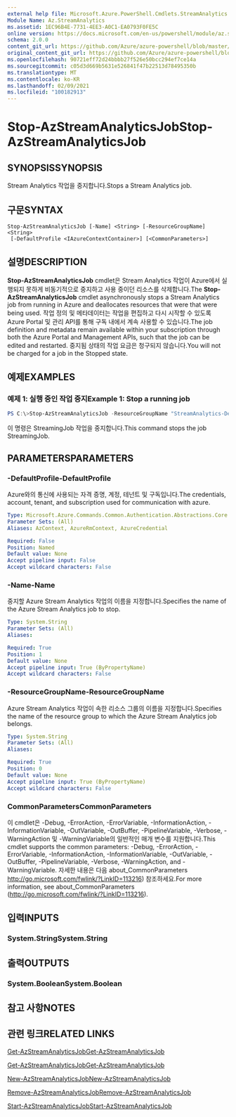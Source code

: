 ```yaml
---
external help file: Microsoft.Azure.PowerShell.Cmdlets.StreamAnalytics.dll-Help.xml
Module Name: Az.StreamAnalytics
ms.assetid: 1EC96B4E-7731-4EE3-A0C1-EA0793F0FE5C
online version: https://docs.microsoft.com/en-us/powershell/module/az.streamanalytics/stop-azstreamanalyticsjob
schema: 2.0.0
content_git_url: https://github.com/Azure/azure-powershell/blob/master/src/StreamAnalytics/StreamAnalytics/help/Stop-AzStreamAnalyticsJob.md
original_content_git_url: https://github.com/Azure/azure-powershell/blob/master/src/StreamAnalytics/StreamAnalytics/help/Stop-AzStreamAnalyticsJob.md
ms.openlocfilehash: 90721eff72d24bbbb27f526e50bcc294ef7ce14a
ms.sourcegitcommit: c05d3d669b5631e526841f47b22513d78495350b
ms.translationtype: MT
ms.contentlocale: ko-KR
ms.lasthandoff: 02/09/2021
ms.locfileid: "100182913"
---
```

# <span data-ttu-id="a6dce-101">Stop-AzStreamAnalyticsJob</span><span class="sxs-lookup"><span data-stu-id="a6dce-101">Stop-AzStreamAnalyticsJob</span></span>

## <span data-ttu-id="a6dce-102">SYNOPSIS</span><span class="sxs-lookup"><span data-stu-id="a6dce-102">SYNOPSIS</span></span>
<span data-ttu-id="a6dce-103">Stream Analytics 작업을 중지합니다.</span><span class="sxs-lookup"><span data-stu-id="a6dce-103">Stops a Stream Analytics job.</span></span>

## <span data-ttu-id="a6dce-104">구문</span><span class="sxs-lookup"><span data-stu-id="a6dce-104">SYNTAX</span></span>

```
Stop-AzStreamAnalyticsJob [-Name] <String> [-ResourceGroupName] <String>
 [-DefaultProfile <IAzureContextContainer>] [<CommonParameters>]
```

## <span data-ttu-id="a6dce-105">설명</span><span class="sxs-lookup"><span data-stu-id="a6dce-105">DESCRIPTION</span></span>
<span data-ttu-id="a6dce-106">**Stop-AzStreamAnalyticsJob** cmdlet은 Stream Analytics 작업이 Azure에서 실행되지 못하게 비동기적으로 중지하고 사용 중이던 리소스를 삭제합니다.</span><span class="sxs-lookup"><span data-stu-id="a6dce-106">The **Stop-AzStreamAnalyticsJob** cmdlet asynchronously stops a Stream Analytics job from running in Azure and deallocates resources that were that were being used.</span></span>
<span data-ttu-id="a6dce-107">작업 정의 및 메타데이터는 작업을 편집하고 다시 시작할 수 있도록 Azure Portal 및 관리 API를 통해 구독 내에서 계속 사용할 수 있습니다.</span><span class="sxs-lookup"><span data-stu-id="a6dce-107">The job definition and metadata remain available within your subscription through both the Azure Portal and Management APIs, such that the job can be edited and restarted.</span></span>
<span data-ttu-id="a6dce-108">중지됨 상태의 작업 요금은 청구되지 않습니다.</span><span class="sxs-lookup"><span data-stu-id="a6dce-108">You will not be charged for a job in the Stopped state.</span></span>

## <span data-ttu-id="a6dce-109">예제</span><span class="sxs-lookup"><span data-stu-id="a6dce-109">EXAMPLES</span></span>

### <span data-ttu-id="a6dce-110">예제 1: 실행 중인 작업 중지</span><span class="sxs-lookup"><span data-stu-id="a6dce-110">Example 1: Stop a running job</span></span>
```powershell
PS C:\>Stop-AzStreamAnalyticsJob -ResourceGroupName "StreamAnalytics-Default-West-US" -Name "StreamingJob"
```

<span data-ttu-id="a6dce-111">이 명령은 StreamingJob 작업을 중지합니다.</span><span class="sxs-lookup"><span data-stu-id="a6dce-111">This command stops the job StreamingJob.</span></span>

## <span data-ttu-id="a6dce-112">PARAMETERS</span><span class="sxs-lookup"><span data-stu-id="a6dce-112">PARAMETERS</span></span>

### <span data-ttu-id="a6dce-113">-DefaultProfile</span><span class="sxs-lookup"><span data-stu-id="a6dce-113">-DefaultProfile</span></span>
<span data-ttu-id="a6dce-114">Azure와의 통신에 사용되는 자격 증명, 계정, 테넌트 및 구독입니다.</span><span class="sxs-lookup"><span data-stu-id="a6dce-114">The credentials, account, tenant, and subscription used for communication with azure.</span></span>

```yaml
Type: Microsoft.Azure.Commands.Common.Authentication.Abstractions.Core.IAzureContextContainer
Parameter Sets: (All)
Aliases: AzContext, AzureRmContext, AzureCredential

Required: False
Position: Named
Default value: None
Accept pipeline input: False
Accept wildcard characters: False
```

### <span data-ttu-id="a6dce-115">-Name</span><span class="sxs-lookup"><span data-stu-id="a6dce-115">-Name</span></span>
<span data-ttu-id="a6dce-116">중지할 Azure Stream Analytics 작업의 이름을 지정합니다.</span><span class="sxs-lookup"><span data-stu-id="a6dce-116">Specifies the name of the Azure Stream Analytics job to stop.</span></span>

```yaml
Type: System.String
Parameter Sets: (All)
Aliases:

Required: True
Position: 1
Default value: None
Accept pipeline input: True (ByPropertyName)
Accept wildcard characters: False
```

### <span data-ttu-id="a6dce-117">-ResourceGroupName</span><span class="sxs-lookup"><span data-stu-id="a6dce-117">-ResourceGroupName</span></span>
<span data-ttu-id="a6dce-118">Azure Stream Analytics 작업이 속한 리소스 그룹의 이름을 지정합니다.</span><span class="sxs-lookup"><span data-stu-id="a6dce-118">Specifies the name of the resource group to which the Azure Stream Analytics job belongs.</span></span>

```yaml
Type: System.String
Parameter Sets: (All)
Aliases:

Required: True
Position: 0
Default value: None
Accept pipeline input: True (ByPropertyName)
Accept wildcard characters: False
```

### <span data-ttu-id="a6dce-119">CommonParameters</span><span class="sxs-lookup"><span data-stu-id="a6dce-119">CommonParameters</span></span>
<span data-ttu-id="a6dce-120">이 cmdlet은 -Debug, -ErrorAction, -ErrorVariable, -InformationAction, -InformationVariable, -OutVariable, -OutBuffer, -PipelineVariable, -Verbose, -WarningAction 및 -WarningVariable의 일반적인 매개 변수를 지원합니다.</span><span class="sxs-lookup"><span data-stu-id="a6dce-120">This cmdlet supports the common parameters: -Debug, -ErrorAction, -ErrorVariable, -InformationAction, -InformationVariable, -OutVariable, -OutBuffer, -PipelineVariable, -Verbose, -WarningAction, and -WarningVariable.</span></span> <span data-ttu-id="a6dce-121">자세한 내용은 다음 about_CommonParameters http://go.microsoft.com/fwlink/?LinkID=113216) 참조하세요.</span><span class="sxs-lookup"><span data-stu-id="a6dce-121">For more information, see about_CommonParameters (http://go.microsoft.com/fwlink/?LinkID=113216).</span></span>

## <span data-ttu-id="a6dce-122">입력</span><span class="sxs-lookup"><span data-stu-id="a6dce-122">INPUTS</span></span>

### <span data-ttu-id="a6dce-123">System.String</span><span class="sxs-lookup"><span data-stu-id="a6dce-123">System.String</span></span>

## <span data-ttu-id="a6dce-124">출력</span><span class="sxs-lookup"><span data-stu-id="a6dce-124">OUTPUTS</span></span>

### <span data-ttu-id="a6dce-125">System.Boolean</span><span class="sxs-lookup"><span data-stu-id="a6dce-125">System.Boolean</span></span>

## <span data-ttu-id="a6dce-126">참고 사항</span><span class="sxs-lookup"><span data-stu-id="a6dce-126">NOTES</span></span>

## <span data-ttu-id="a6dce-127">관련 링크</span><span class="sxs-lookup"><span data-stu-id="a6dce-127">RELATED LINKS</span></span>

[<span data-ttu-id="a6dce-128">Get-AzStreamAnalyticsJob</span><span class="sxs-lookup"><span data-stu-id="a6dce-128">Get-AzStreamAnalyticsJob</span></span>](./Get-AzStreamAnalyticsJob.md)

[<span data-ttu-id="a6dce-129">Get-AzStreamAnalyticsJob</span><span class="sxs-lookup"><span data-stu-id="a6dce-129">Get-AzStreamAnalyticsJob</span></span>](./Get-AzStreamAnalyticsJob.md)

[<span data-ttu-id="a6dce-130">New-AzStreamAnalyticsJob</span><span class="sxs-lookup"><span data-stu-id="a6dce-130">New-AzStreamAnalyticsJob</span></span>](./New-AzStreamAnalyticsJob.md)

[<span data-ttu-id="a6dce-131">Remove-AzStreamAnalyticsJob</span><span class="sxs-lookup"><span data-stu-id="a6dce-131">Remove-AzStreamAnalyticsJob</span></span>](./Remove-AzStreamAnalyticsJob.md)

[<span data-ttu-id="a6dce-132">Start-AzStreamAnalyticsJob</span><span class="sxs-lookup"><span data-stu-id="a6dce-132">Start-AzStreamAnalyticsJob</span></span>](./Start-AzStreamAnalyticsJob.md)


